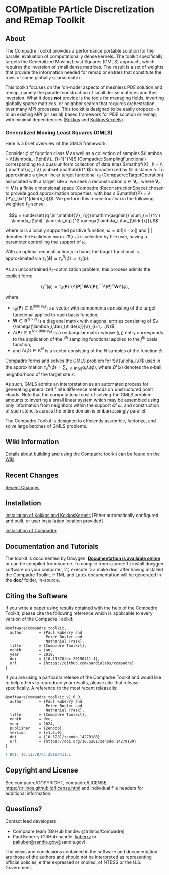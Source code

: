 # COMpatible PArticle Discretization and REmap Toolkit

## About

The Compadre Toolkit provides a performance portable solution for the parallel evaluation of computationally dense kernels. The toolkit specifically targets the Generalized Moving Least Squares (GMLS) approach, which requires the inversion of small dense matrices. The result is a set of weights that provide the information needed for remap or entries that constitute the rows of some globally sparse matrix.

This toolkit focuses on the 'on-node' aspects of meshless PDE solution and remap, namely the parallel construction of small dense matrices and their inversion. What it does **not** provide is the tools for managing fields, inverting globally sparse matrices, or neighbor search that requires orchestration over many MPI processes. This toolkit is designed to be easily dropped-in to an existing MPI (or serial) based framework for PDE solution or remap, with minimal dependencies ([Kokkos](https://github.com/kokkos/kokkos) and [KokkosKernels](https://github.com/kokkos/kokkos-kernels)).

### Generalized Moving Least Squares (GMLS)
<!---
A GMLS problem requires the specification of a target functional ![equation](https://latex.codecogs.com/gif.latex?\tau) (Compadre::TargetOperation), a reconstruction space ![equation](https://latex.codecogs.com/gif.latex?V) (Compadre::ReconstructionSpace), and a sampling functional ![equation](https://latex.codecogs.com/gif.latex?\lambda) (Compadre::SamplingFunctional).

The Compadre Toolkit is designed to efficiently assemble, factorize, and solve large batches of minimization problems having the form:

![equation](https://latex.codecogs.com/png.latex?%5Cbg_white%20%5Clarge%20%5C%5C%20%5Cbegin%7Balign*%7D%20p%5E%7B*%7D%26%20%3D%26%20%5Cunderset%7Bp%20%5Cin%20V%7D%7B%5Ctext%7Barg%20min%7D%7D%5C%3B%5Cfrac%7B1%7D%7B2%7D%5Csum_%7Bj%3D1%7D%5EN%20%28%5Clambda_j%28u%29-%5Clambda_j%28p%29%29%5E%7B2%7D%5Comega%28%5Ctau%3B%5Clambda_j%29%5C%5C%5C%5C%20%26%26%5Ctau%28u%29%20%5Capprox%20%5Ctau%28p%5E%7B*%7D%29%20%5Cend%7Balign*%7D)

https://www.codecogs.com/latex/eqneditor.php
\[\large \begin{align*}
p^{*}& =& \underset{p \in V}{\text{arg min}}\;\frac{1}{2}\sum_{j=1}^N (\lambda_j(u)-\lambda_j(p))^{2}\omega(\tau;\lambda_j)\\\\
&&\tau(u) \approx \tau(p^{*})
\end{align*} \]
--->

Here is a brief overview of the GMLS framework:

Consider $\phi$ of function class $\mathbf{V}$ as well as a collection of samples $\Lambda = \\{\lambda_ i(\phi)\\}_ {i=1}^{N}$ (Compadre::SamplingFunctional) corresponding to a quasiuniform collection of data sites $\mathbf{X}_ h = \\{ \mathbf{x}_ i \\} \subset \mathbb{R}^d$ characterized by fill distance $h$. To approximate a given linear target functional $\tau_{\tilde{x}}$ (Compadre::TargetOperation) associated with a target site $\tilde{x}$, we seek a reconstruction $p \in \mathbf{V}_ h$, where $\mathbf{V}_ h \subset \mathbf{V}$ is a finite dimensional space (Compadre::ReconstructionSpace) chosen to provide good approximation properties, with basis $\mathbf{P} = \\{P\\}_{i=1}^{dim(V_h)}$. We perform this reconstruction in the following weighted $\ell_2$ sense:

$$p = \underset{{q \in \mathbf{V}_ h}}{\mathrm{argmin}} \sum_{i=1}^N ( \lambda_i(\phi) -\lambda_i(q) )^2 \omega(\lambda_i,\tau_{\tilde{x}}),$$

where $\omega$ is a locally supported positive function, $\omega = \Phi(|\tilde{x}-\mathbf{x}_i|)$ and $|\cdot|$ denotes the Euclidean norm. $\Phi(r,\epsilon)$ is selected by the user, having a parameter controlling the support of $\omega$.

With an optimal reconstruction $p$ in hand, the target functional is approximated via $\tau_{\tilde{x}} (\phi) \approx \tau^h_{\tilde{x}} (\phi) := \tau_{\tilde{x}} (p)$.

As an unconstrained $\ell_2$-optimization problem, this process admits the explicit form:


$$\tau^h_{\tilde{x}}(\phi) = \tau_{\tilde{x}}(\mathbf{P})^\intercal \left(\Lambda(\mathbf{P})^\intercal \mathbf{W} \Lambda(\mathbf{P})\right)^{-1} \Lambda(\mathbf{P})^\intercal \mathbf{W} \Lambda(\phi),$$

where:
* $\tau_{\tilde{x}}(\mathbf{P}) \in \mathbb{R}^{dim(V_h)}$ is a vector with components consisting of the target functional applied to each basis function,
* $\mathbf{W} \in \mathbb{R}^{N \times N}$ is a diagonal matrix with diagonal entries consisting of $\\{\omega(\lambda_i,\tau_{\tilde{x}})\\}_{i=1,...,N}$,
* $\Lambda(\mathbf{P}) \in \mathbb{R}^{N \times dim(V_h)}$ is a rectangular matrix whose $(i,j)$ entry corresponds to the application of the $i^{th}$ sampling functional applied to the $j^{th}$ basis function,
* and $\Lambda(\phi) \in \mathbb{R}^N$ is a vector consisting of the $N$ samples of the function $\phi$.

Compadre forms and solves the GMLS problem for $\\{\alpha_i\\}$ used in the approximation $\tau^h_{\tilde{x}}(\phi) = \sum_{\mathbf{x}_i \in B^\epsilon(\tilde{x})} \alpha_i \lambda_i(\phi)$,
where $B^\epsilon(\tilde{x})$ denotes the $\epsilon$-ball neighborhood of the target site $\tilde{x}$. 

As such, GMLS admits an interpretation as an automated process for generating generalized finite difference methods on unstructured point clouds. Note that the computational cost of solving the GMLS problem amounts to inverting a small linear system which may be assembled using only information from neighbors within the support of $\omega$, and construction of such stencils across the entire domain is embarrassingly parallel.

The Compadre Toolkit is designed to efficiently assemble, factorize, and solve large batches of GMLS problems.

## Wiki Information
Details about building and using the Compadre toolkit can be found on the [Wiki](https://github.com/sandialabs/compadre/wiki).

## Recent Changes
[Recent Changes](https://github.com/sandialabs/compadre/wiki/Changelog)

## Installation
[Installation of Kokkos and KokkosKernels](https://github.com/sandialabs/compadre/wiki/Kokkos-and-KokkosKernels) [Either automatically configured and built, or user installation location provided]

[Installation of Compadre](https://github.com/sandialabs/compadre/wiki/Building-Compadre)

## Documentation and Tutorials
The toolkit is documented by Doxygen. <b>[Documentation is available online](https://sandialabs.github.io/compadre/index.html)</b> or can be compiled from source.
To compile from source: 1.) install doxygen software on your computer, 2.) execute '>> make doc' after having installed the Compadre Toolkit. HTML and Latex documentation will be generated in the <b>doc/</b> folder, in-source. 

## Citing the Software

If you write a paper using results obtained with the help of the Compadre Toolkit, please cite the following reference which is applicable to every version of the Compadre Toolkit:

```
@software{compadre_toolkit,
  author       = {Paul Kuberry and
                  Peter Bosler and
                  Nathaniel Trask},
  title        = {Compadre Toolkit},
  month        = jan, 
  year         = 2019,
  doi          = {10.11578/dc.20190411.1},
  url          = {https://github.com/sandialabs/compadre}
}
```

If you are using a particular release of the Compadre Toolkit and would like to help others to reproduce your results, please cite that release specifically. A reference to the most recent release is:
```
@software{compadre_toolkit_v1_6_0,
  author       = {Paul Kuberry and
                  Peter Bosler and
                  Nathaniel Trask},
  title        = {Compadre Toolkit},
  month        = dec,
  year         = 2024,
  publisher    = {Zenodo},
  version      = {v1.6.0},
  doi          = {10.5281/zenodo.14279180},
  url          = {https://doi.org/10.5281/zenodo.14279180}
}
```

```diff
! DOI: 10.11578/dc.20190411.1
```

## Copyright and License
See compadre/COPYRIGHT, compadre/LICENSE, https://trilinos.github.io/license.html and individual file headers for additional information.


## Questions? 
Contact lead developers:

* Compadre team     (GitHub handle: @trilinos/Compadre)
* Paul Kuberry      (GitHub handle: [kuberry](https://github.com/kuberry) or pakuber@sandia.gov@sandia.gov)

The views and conclusions contained in the software and documentation are those
of the authors and should not be interpreted as representing official policies,
either expressed or implied, of NTESS or the U.S. Government.
